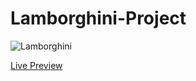 # Lamborghini-Project

![Lamborghini](https://user-images.githubusercontent.com/126327015/232448101-70a4f373-c60c-4739-8392-9f8b8c7feb15.png)


[Live Preview](#)
